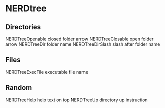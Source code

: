 NERDtree
========

Directories
-----------

NERDTreeOpenable        closed folder arrow
NERDTreeClosable        open folder arrow
NERDTreeDir             folder name
NERDTreeDirSlash        slash after folder name

Files
-----

NERDTreeExecFile       executable file name

Random
------

NERDTreeHelp            help text on top
NERDTreeUp              directory up instruction
